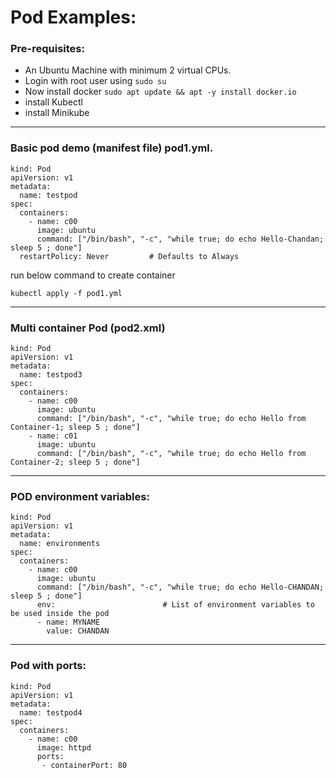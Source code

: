 # Pod Examples:

### Pre-requisites:
- An Ubuntu Machine with minimum 2 virtual CPUs.
- Login with root user using `sudo su`
- Now install docker `sudo apt update && apt -y install docker.io`
- install Kubectl
- install Minikube

---
### Basic pod demo (manifest file) pod1.yml.
```
kind: Pod                              
apiVersion: v1                     
metadata:                           
  name: testpod                  
spec:                                    
  containers:                      
    - name: c00                     
      image: ubuntu              
      command: ["/bin/bash", "-c", "while true; do echo Hello-Chandan; sleep 5 ; done"]
  restartPolicy: Never         # Defaults to Always
```
run below command to create container
```
kubectl apply -f pod1.yml
```
---
### Multi container Pod (pod2.xml)
```
kind: Pod
apiVersion: v1
metadata:
  name: testpod3
spec:
  containers:
    - name: c00
      image: ubuntu
      command: ["/bin/bash", "-c", "while true; do echo Hello from Container-1; sleep 5 ; done"]
    - name: c01
      image: ubuntu
      command: ["/bin/bash", "-c", "while true; do echo Hello from Container-2; sleep 5 ; done"]
```
---
### POD environment variables:
```
kind: Pod
apiVersion: v1
metadata:
  name: environments
spec:
  containers:
    - name: c00
      image: ubuntu
      command: ["/bin/bash", "-c", "while true; do echo Hello-CHANDAN; sleep 5 ; done"]
      env:                        # List of environment variables to be used inside the pod
      - name: MYNAME
        value: CHANDAN
```
---
### Pod with ports:
```
kind: Pod
apiVersion: v1
metadata:
  name: testpod4
spec:
  containers:
    - name: c00
      image: httpd
      ports:
       - containerPort: 80 
```
